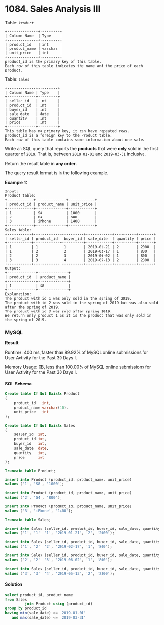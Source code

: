 # 1084. Sales Analysis III

Table: `Product`

```
+--------------+---------+
| Column Name  | Type    |
+--------------+---------+
| product_id   | int     |
| product_name | varchar |
| unit_price   | int     |
+--------------+---------+
product_id is the primary key of this table.
Each row of this table indicates the name and the price of each product.
```

Table: `Sales`

```
+-------------+---------+
| Column Name | Type    |
+-------------+---------+
| seller_id   | int     |
| product_id  | int     |
| buyer_id    | int     |
| sale_date   | date    |
| quantity    | int     |
| price       | int     |
+-------------+---------+
This table has no primary key, it can have repeated rows.
product_id is a foreign key to the Product table.
Each row of this table contains some information about one sale.
```

Write an SQL query that reports the **products** that were **only** sold in the first quarter of `2019`. That is, between `2019-01-01` and `2019-03-31` inclusive.

Return the result table in **any order**.

The query result format is in the following example.

**Example 1:**

```
Input: 
Product table:
+------------+--------------+------------+
| product_id | product_name | unit_price |
+------------+--------------+------------+
| 1          | S8           | 1000       |
| 2          | G4           | 800        |
| 3          | iPhone       | 1400       |
+------------+--------------+------------+
Sales table:
+-----------+------------+----------+------------+----------+-------+
| seller_id | product_id | buyer_id | sale_date  | quantity | price |
+-----------+------------+----------+------------+----------+-------+
| 1         | 1          | 1        | 2019-01-21 | 2        | 2000  |
| 1         | 2          | 2        | 2019-02-17 | 1        | 800   |
| 2         | 2          | 3        | 2019-06-02 | 1        | 800   |
| 3         | 3          | 4        | 2019-05-13 | 2        | 2800  |
+-----------+------------+----------+------------+----------+-------+
Output:
+-------------+--------------+
| product_id  | product_name |
+-------------+--------------+
| 1           | S8           |
+-------------+--------------+
Explanation:
The product with id 1 was only sold in the spring of 2019.
The product with id 2 was sold in the spring of 2019 but was also sold after the spring of 2019.
The product with id 3 was sold after spring 2019.
We return only product 1 as it is the product that was only sold in the spring of 2019.
```

### MySQL

**Result**

Runtime: 400 ms, faster than 89.92% of MySQL online submissions for User Activity for the Past 30 Days I.

Memory Usage: 0B, less than 100.00% of MySQL online submissions for User Activity for the Past 30 Days I.

#### SQL Schema

```sql
Create table If Not Exists Product
(
    product_id   int,
    product_name varchar(10),
    unit_price   int
);

Create table If Not Exists Sales
(
    seller_id  int,
    product_id int,
    buyer_id   int,
    sale_date  date,
    quantity   int,
    price      int
);

Truncate table Product;

insert into Product (product_id, product_name, unit_price)
values ('1', 'S8', '1000');

insert into Product (product_id, product_name, unit_price)
values ('2', 'G4', '800');

insert into Product (product_id, product_name, unit_price)
values ('3', 'iPhone', '1400');

Truncate table Sales;

insert into Sales (seller_id, product_id, buyer_id, sale_date, quantity, price)
values ('1', '1', '1', '2019-01-21', '2', '2000');

insert into Sales (seller_id, product_id, buyer_id, sale_date, quantity, price)
values ('1', '2', '2', '2019-02-17', '1', '800');

insert into Sales (seller_id, product_id, buyer_id, sale_date, quantity, price)
values ('2', '2', '3', '2019-06-02', '1', '800');

insert into Sales (seller_id, product_id, buyer_id, sale_date, quantity, price)
values ('3', '3', '4', '2019-05-13', '2', '2800');
```

#### Solution

```sql
select product_id, product_name
from Sales
         join Product using (product_id)
group by product_id
having min(sale_date) >= '2019-01-01'
   and max(sale_date) <= '2019-03-31'
```
